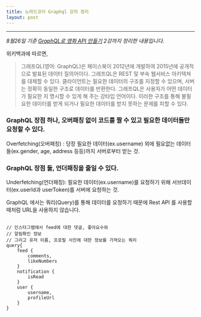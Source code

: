```yaml
---
title: 노마드코더 Graphql 강의 정리
layout: post
---
```

<hr>

*8월26일 기준 [GraphQL로 영화 API 만들기](https://academy.nomadcoders.co/courses/enrolled/357405) 2강까지 정리한 내용입니다.*

위키백과에 따르면,

> 그래프QL(영어: GraphQL)은 페이스북이 2012년에 개발하여 2015년에 공개적으로 발표된 데이터 질의어이다. 그래프QL은 REST 및 부속 웹서비스 아키텍쳐를 대체할 수 있다. 클라이언트는 필요한 데이터의 구조를 지정할 수 있으며, 서버는 정확히 동일한 구조로 데이터를 반환한다. 그래프QL은 사용자가 어떤 데이터가 필요한 지 명시할 수 있게 해 주는 강타입 언어이다. 이러한 구조를 통해 불필요한 데이터를 받게 되거나 필요한 데이터를 받지 못하는 문제를 피할 수 있다.

### GraphQL 장점 하나, 오버패칭 없이 코드를 짤 수 있고 필요한 데이터들만 요청할 수 있다.

Overfetching(오버패칭) : 당장 필요한 데이터(ex.username) 외에 필요없는 데이터들(ex.gender, age, address 등등)까지 서버로부터 받는 것.

### GraphQL 장점 둘, 언더패칭을 줄일 수 있다.

Underfetching(언더패칭): 필요한 데이터(ex.username)를 요청하기 위해 서브데이터(ex.userId과 userToken)를 서버에 요청하는 것.


GraphQL 에서는 쿼리(Query)를 통해 데이터를 요청하기 때문에 Rest API 를 사용할 때처럼 URL을 사용하지 않습니다.

<pre><code>
// 인스타그램에서 feed에 대한 댓글, 좋아요수와 
// 알림확인 정보 
// 그리고 유저 이름, 프로필 사진에 대한 정보를 가져오는 쿼리
query{
    feed {
        comments,
        likeNumbers
    }
    notification {
        isRead
    }
    user {
        username,
        profileUrl
    }
}
</code></pre>
